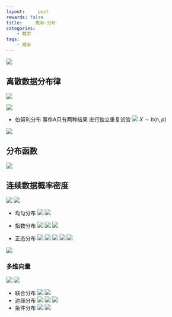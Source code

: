 ```yaml
---
layout:     post
rewards: false
title:     概率-分布
categories:
    - 数学
tags:
    - 概率
---
```


![](https://ws2.sinaimg.cn/large/006tNbRwgy1fudmvpalgkj31860iqdh2.jpg)

## 离散数据分布律
![](https://ws3.sinaimg.cn/large/006tNbRwgy1fudmvsh714j319c09qweu.jpg)

![](https://ws3.sinaimg.cn/large/006tNbRwgy1fudmvw09nrj30y40i8js3.jpg)

- 伯努利分布
事件A只有两种结果 进行独立重复试验
![](https://ws2.sinaimg.cn/large/006tNbRwgy1fudmvzs48dj318y0cuq3f.jpg)
$X\sim b(n,p)$

![](https://ws4.sinaimg.cn/large/006tNbRwgy1fudmw3vmmrj318y0cuwex.jpg)

## 分布函数
![](https://ws2.sinaimg.cn/large/006tNbRwgy1fudmwcgbwpj317y0bu3z1.jpg)

## 连续数据概率密度
![](https://ws2.sinaimg.cn/large/006tNbRwgy1fudmwheg3cj31920b6js6.jpg)
![](https://ws4.sinaimg.cn/large/006tNbRwgy1fudmwl10nuj312s0e4aap.jpg)
- 均匀分布
![](https://ws1.sinaimg.cn/large/006tNbRwgy1fudmwqx5dhj31ay0fgaan.jpg)
![](https://ws3.sinaimg.cn/large/006tNbRwgy1fudmwu1zvwj316g064jrs.jpg)

- 指数分布
![](https://ws2.sinaimg.cn/large/006tNbRwgy1fudmxj7pwaj31aq0ca74p.jpg)
![](https://ws4.sinaimg.cn/large/006tNbRwgy1fudmxpd4d3j30ng038glg.jpg)
![](https://ws1.sinaimg.cn/large/006tNbRwgy1fudmxslojhj318g07s75e.jpg)

- 正态分布
![](https://ws4.sinaimg.cn/large/006tNbRwgy1fudmxx41voj318y0de0td.jpg)
![](https://ws1.sinaimg.cn/large/006tNbRwgy1fudmy0nch5j319m0amwex.jpg)
![](https://ws4.sinaimg.cn/large/006tNbRwgy1fudmy3lgyij31au0mqt9v.jpg)
![](https://ws4.sinaimg.cn/large/006tNbRwgy1fudmyi5i11j318c0g80tf.jpg)
![](https://ws1.sinaimg.cn/large/006tNbRwgy1fudn03p32pj30hg0bkdfr.jpg)

![](https://ws2.sinaimg.cn/large/006tNbRwgy1fudmzth4n6j318210o407.jpg)
### 多维向量
![](https://ws1.sinaimg.cn/large/006tNbRwgy1fudn0dp964j318o092q3p.jpg)
![](https://ws2.sinaimg.cn/large/006tNbRwgy1fudn0l4mw1j318a05amx5.jpg)
- 联合分布
![](https://ws1.sinaimg.cn/large/006tNbRwgy1fudn0qsstjj318k0h8t9r.jpg)
![](https://ws2.sinaimg.cn/large/006tNbRwgy1fudn0uyyotj319c076jrs.jpg)
- 边缘分布
![](https://ws2.sinaimg.cn/large/006tNbRwgy1fudn0zrleaj317u07w756.jpg)
![](https://ws1.sinaimg.cn/large/006tNbRwgy1fudn1fuohdj318a09ogm2.jpg)
![](https://ws2.sinaimg.cn/large/006tNbRwgy1fudn1kfcy7j319a0cqaaw.jpg)
- 条件分布
![](https://ws2.sinaimg.cn/large/006tNbRwgy1fudn1nox0vj319w0g4ab7.jpg)
![](https://ws1.sinaimg.cn/large/006tNbRwgy1fudn1rae6wj31880b8mxy.jpg)

